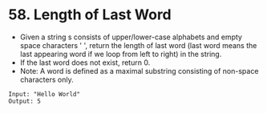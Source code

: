 # 58. Length of Last Word
* Given a string s consists of upper/lower-case alphabets and empty space characters ' ', return the length of last word (last word means the last appearing word if we loop from left to right) in the string.
* If the last word does not exist, return 0.
* Note: A word is defined as a maximal substring consisting of non-space characters only.
```text
Input: "Hello World"
Output: 5
```
